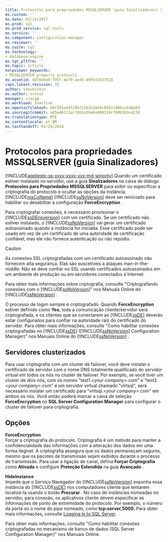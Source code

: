 ```yaml
---
title: Protocolos para propriedades MSSQLSERVER (guia Sinalizadores) | Microsoft Docs
ms.custom: ''
ms.date: 03/14/2017
ms.prod: sql
ms.prod_service: sql-tools
ms.service: ''
ms.component: configuration-manager
ms.reviewer: ''
ms.suite: sql
ms.technology:
- database-engine
ms.tgt_pltfrm: ''
ms.topic: article
helpviewer_keywords:
- MSSQLSERVER property protocols
ms.assetid: 4d38e6e9-f95f-4e79-ae45-89f631037528
caps.latest.revision: 32
author: stevestein
ms.author: sstein
manager: craigg
ms.workload: Inactive
ms.openlocfilehash: b8c595a4df28b222632a9d4c0561c806acb48a04
ms.sourcegitcommit: a85a46312acf8b5a59a8a900310cf088369c4150
ms.translationtype: MTE
ms.contentlocale: pt-BR
ms.lasthandoff: 04/26/2018
---
```

# <a name="protocols-for-mssqlserver-properties-flags-tab"></a>Protocolos para propriedades MSSQLSERVER (guia Sinalizadores)
[!INCLUDE[appliesto-ss-xxxx-xxxx-xxx-md-winonly](../../includes/appliesto-ss-xxxx-xxxx-xxx-md-winonly.md)]
  Quando um certificado estiver instalado no servidor, use a guia **Sinalizadores** na caixa de diálogo **Protocolos para Propriedades MSSQLSERVER** para exibir ou especificar a criptografia do protocolo e ocultar as opções da instância. [!INCLUDE[msCoName](../../includes/msconame-md.md)] [!INCLUDE[ssNoVersion](../../includes/ssnoversion-md.md)] deve ser reiniciado para habilitar ou desabilitar a configuração **ForceEncryption** .  
  
 Para criptografar conexões, é necessário provisionar o [!INCLUDE[ssDEnoversion](../../includes/ssdenoversion-md.md)] com um certificado. Se um certificado não estiver instalado, o [!INCLUDE[ssNoVersion](../../includes/ssnoversion-md.md)] vai gerar um certificado autoassinado quando a instância for iniciada. Esse certificado pode ser usado em vez de um certificado de uma autoridade de certificação confiável, mas ele não fornece autenticação ou não repúdio.  
  
> [!CAUTION]  
>  As conexões SSL criptografadas com um certificado autoassinado não fornecem alta segurança. Elas são suscetíveis a ataques man-in-the-middle. Não se deve confiar no SSL usando certificados autoassinados em um ambiente de produção ou em servidores conectados à Internet.  
  
 Para obter mais informações sobre criptografia, consulte "Criptografando conexões com o [!INCLUDE[ssNoVersion](../../includes/ssnoversion-md.md)]" nos Manuais Online do [!INCLUDE[ssNoVersion](../../includes/ssnoversion-md.md)] .  
  
 O processo de logon sempre é criptografado. Quando **ForceEncryption** estiver definido como **Yes**, toda a comunicação cliente/servidor será criptografada, e os clientes que se conectarem ao [!INCLUDE[ssDE](../../includes/ssde-md.md)] deverão estar configurados para confiar na autoridade raiz do certificado do servidor. Para obter mais informações, consulte "Como habilitar conexões criptografadas no [!INCLUDE[ssDE](../../includes/ssde-md.md)] ([!INCLUDE[ssNoVersion](../../includes/ssnoversion-md.md)] Configuration Manager)" nos Manuais Online do [!INCLUDE[ssNoVersion](../../includes/ssnoversion-md.md)] .  
  
## <a name="cluster-servers"></a>Servidores clusterizados  
 Para usar criptografia com um cluster de failover, você deve instalar o certificado de servidor com o nome DNS totalmente qualificado do servidor virtual em todos os nós no cluster de failover. Por exemplo, se você tiver um cluster de dois nós, com os nomes "test1.*\<your company>*.com" e "test2.*\<your company>*.com" e um servidor virtual chamado "virtsql", será necessário instalar um certificado para "virtsql.*\<your company>*.com" em ambos os nós. Você então poderá marcar a caixa de seleção **ForceEncryption** no **SQL Server Configuration Manager** para configurar o cluster de failover para criptografia.  
  
## <a name="options"></a>Opções  
 **ForceEncryption**  
 Forçar a criptografia do protocolo. Criptografia é um método para manter a confidencialidade das informações com a alteração dos dados em uma forma ilegível. A criptografia assegura que os dados permaneçam seguros, mesmo que os pacotes de transmissão sejam exibidos durante o processo de transmissão. Para usar a ligação de canal, defina **Forçar Criptografia** como **Ativada** e configure **Proteção Estendida** na guia **Avançado** .  
  
 **HideInstance**  
 Impede que o Serviço Navegador do [!INCLUDE[ssNoVersion](../../includes/ssnoversion-md.md)] exponha essa instância do [!INCLUDE[ssDE](../../includes/ssde-md.md)] nos computadores cliente que tentarem localizá-la usando o botão **Procurar** . No caso de instâncias nomeadas no servidor, para conexão, os aplicativos cliente devem especificar as informações de ponto de extremidade do protocolo. Por exemplo, o número da porta ou o nome do pipe nomeado, como **tcp:server,5000**. Para obter mais informações, consulte [Logging In to SQL Server](../../database-engine/configure-windows/logging-in-to-sql-server.md).  
  
 Para obter mais informações, consulte "Como habilitar conexões criptografadas no mecanismo de banco de dados (SQL Server Configuration Manager)" nos Manuais Online.  
  
  
